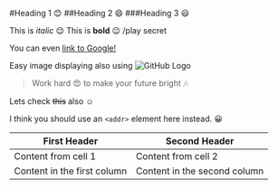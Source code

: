 #Heading 1 :blush:
##Heading 2 :smile:
###Heading 3 :smiley:

This is *italic* :relieved:
This is **bold** :wink:
/play secret

 You can even [link to Google!](http://google.com)

Easy image displaying also using ![GitHub Logo](/images/logo.png)


> Work hard :heart_eyes:
> to make your future bright :notes: 

Lets check ~~this~~ also :relaxed:

I think you should use an
`<addr>` element here instead. :grinning:

First Header | Second Header
------------ | -------------
Content from cell 1 | Content from cell 2
Content in the first column | Content in the second column


